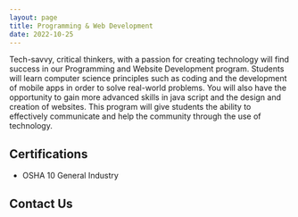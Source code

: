 ```yaml
---
layout: page
title: Programming & Web Development
date: 2022-10-25
---
```


Tech-savvy, critical thinkers, with a passion for creating technology will find success in our Programming and Website Development program. Students will learn computer science principles such as coding and the development of mobile apps in order to solve real-world problems. You will also have the opportunity to gain more advanced skills in java script and the design and creation of websites. This program will give students the ability to effectively communicate and help the community through the use of technology.

## Certifications
* OSHA 10 General Industry

## Contact Us
